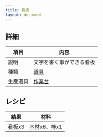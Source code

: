 ```yaml
---
title: 看板
layout: document
---
```

## 詳細

|項目|内容|
|---|---|
|説明|文字を書く事ができる看板|
|種類|[道具](道具)|
|生産道具|[作業台](作業台)|

## レシピ

|結果|材料|
|---|---|
|[看板](看板)x3|[木材](木材)x6、[棒](棒)x1|

